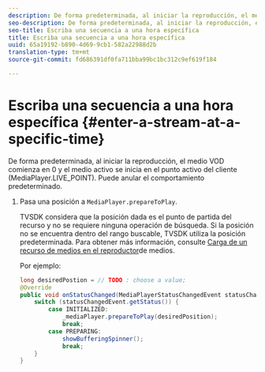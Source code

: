 ```yaml
---
description: De forma predeterminada, al iniciar la reproducción, el medio VOD comienza en 0 y el medio activo se inicia en el punto activo del cliente (MediaPlayer.LIVE_POINT). Puede anular el comportamiento predeterminado.
seo-description: De forma predeterminada, al iniciar la reproducción, el medio VOD comienza en 0 y el medio activo se inicia en el punto activo del cliente (MediaPlayer.LIVE_POINT). Puede anular el comportamiento predeterminado.
seo-title: Escriba una secuencia a una hora específica
title: Escriba una secuencia a una hora específica
uuid: 65a19192-b890-4d69-9cb1-582a22988d2b
translation-type: tm+mt
source-git-commit: fd686391df0fa711bba99bc1bc312c9ef619f184

---
```



# Escriba una secuencia a una hora específica {#enter-a-stream-at-a-specific-time}

De forma predeterminada, al iniciar la reproducción, el medio VOD comienza en 0 y el medio activo se inicia en el punto activo del cliente (MediaPlayer.LIVE_POINT). Puede anular el comportamiento predeterminado.

1. Pasa una posición a `MediaPlayer.prepareToPlay`.

   TVSDK considera que la posición dada es el punto de partida del recurso y no se requiere ninguna operación de búsqueda. Si la posición no se encuentra dentro del rango buscable, TVSDK utiliza la posición predeterminada. Para obtener más información, consulte [Carga de un recurso de medios en el reproductor](../../../tvsdk-2.7-for-android/content-playback-options/mediaplayer-initialize-for-video/t-psdk-android-2.7-media-resource-load.md)de medios.

   Por ejemplo:

   ```java
   long desiredPostion = // TODO : choose a value; 
   @Override 
   public void onStatusChanged(MediaPlayerStatusChangedEvent statusChangedEvent) {   
       switch (statusChangedEvent.getStatus()) { 
           case INITIALIZED: 
               _mediaPlayer.prepareToPlay(desiredPosition); 
               break; 
           case PREPARING: 
               showBufferingSpinner(); 
               break; 
       } 
   }
   ```

